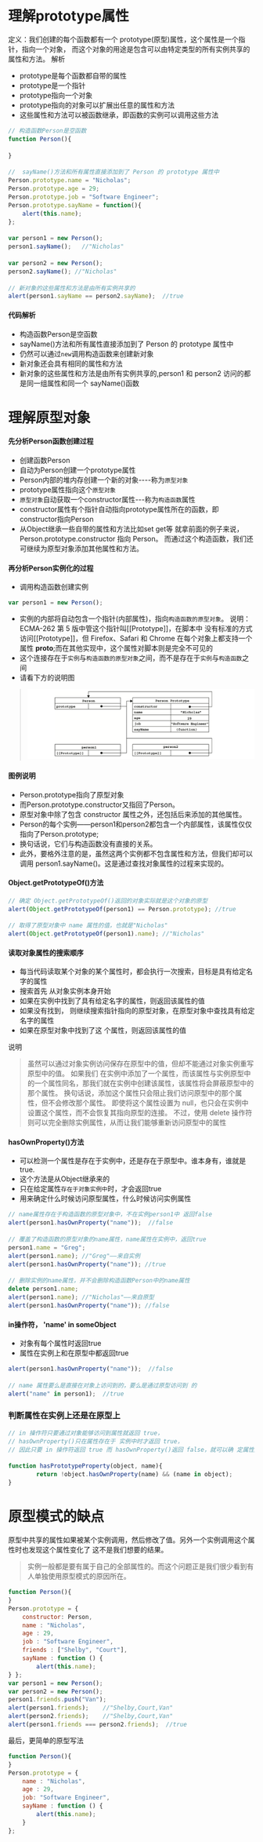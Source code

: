 理解prototype属性
====
定义：我们创建的每个函数都有一个 prototype(原型)属性，这个属性是一个指针，指向一个对象， 而这个对象的用途是包含可以由特定类型的所有实例共享的属性和方法。
解析
- prototype是每个函数都自带的属性
- prototype是一个指针
- prototype指向一个对象
- prototype指向的对象可以扩展出任意的属性和方法
- 这些属性和方法可以被函数继承，即函数的实例可以调用这些方法

```javascript
// 构造函数Person是空函数
function Person(){

}

//  sayName()方法和所有属性直接添加到了 Person 的 prototype 属性中
Person.prototype.name = "Nicholas";
Person.prototype.age = 29;
Person.prototype.job = "Software Engineer";
Person.prototype.sayName = function(){
    alert(this.name);
};

var person1 = new Person();
person1.sayName();   //"Nicholas"

var person2 = new Person();
person2.sayName(); //"Nicholas"

// 新对象的这些属性和方法是由所有实例共享的
alert(person1.sayName == person2.sayName);  //true
```
#### 代码解析
-  构造函数Person是空函数
- sayName()方法和所有属性直接添加到了 Person 的 prototype 属性中
- 仍然可以通过`new`调用构造函数来创建新对象
- 新对象还会具有相同的属性和方法
- 新对象的这些属性和方法是由所有实例共享的,person1 和 person2 访问的都是同一组属性和同一个 sayName()函数

理解原型对象
======
#### 先分析Person函数创建过程
- 创建函数Person
- 自动为Person创建一个prototype属性
- Person内部的堆内存创建一个新的对象----称为`原型对象`
- prototype属性指向这个`原型对象`
- `原型对象`自动获取一个constructor属性---称为`构造函数`属性
- constructor属性有个指针自动指向prototype属性所在的函数，即constructor指向Person
- 从Object继承一些自带的属性和方法比如set get等
就拿前面的例子来说，Person.prototype.constructor 指向 Person。
而通过这个构造函数，我们还可继续为原型对象添加其他属性和方法。
#### 再分析Person实例化的过程
- 调用构造函数创建实例
```javascript
var person1 = new Person();
```
- 实例的内部将自动包含一个指针(内部属性)，指向`构造函数的原型对象`。
说明： ECMA-262 第 5 版中管这个指针叫[[Prototype]]，在脚本中 没有标准的方式访问[[Prototype]]，但 Firefox、Safari 和 Chrome 在每个对象上都支持一个属性 __proto__;而在其他实现中，这个属性对脚本则是完全不可见的
- 这个连接存在于`实例`与`构造函数的原型对象`之间，而不是存在于`实例`与`构造函数`之间
- 请看下方的说明图
> ![原型模式的原型链指向](https://github.com/samsonCao/sam_blog/blob/master/Image/prototype.png)
#### 图例说明
- Person.prototype指向了原型对象
- 而Person.prototype.constructor又指回了Person。
- 原型对象中除了包含 constructor 属性之外，还包括后来添加的其他属性。
- Person的每个实例——person1和person2都包含一个内部属性，该属性仅仅指向了Person.prototype;
- 换句话说，它们与构造函数没有直接的关系。
- 此外，要格外注意的是，虽然这两个实例都不包含属性和方法，但我们却可以调用 person1.sayName()。这是通过查找对象属性的过程来实现的。

#### Object.getPrototypeOf()方法
```javascript
// 确定 Object.getPrototypeOf()返回的对象实际就是这个对象的原型
alert(Object.getPrototypeOf(person1) == Person.prototype); //true

// 取得了原型对象中 name 属性的值，也就是"Nicholas"
alert(Object.getPrototypeOf(person1).name); //"Nicholas"
```

#### 读取对象属性的搜索顺序
- 每当代码读取某个对象的某个属性时，都会执行一次搜索，目标是具有给定名字的属性
- 搜索首先 从对象实例本身开始
- 如果在实例中找到了具有给定名字的属性，则返回该属性的值
- 如果没有找到， 则继续搜索指针指向的原型对象，在原型对象中查找具有给定名字的属性
- 如果在原型对象中找到了这 个属性，则返回该属性的值

说明
>虽然可以通过对象实例访问保存在原型中的值，但却不能通过对象实例重写原型中的值。
如果我们 在实例中添加了一个属性，而该属性与实例原型中的一个属性同名，那我们就在实例中创建该属性，该属性将会屏蔽原型中的那个属性。
换句话说，添加这个属性只会阻止我们访问原型中的那个属性，但不会修改那个属性。
即使将这个属性设置为 null，也只会在实例中设置这个属性，而不会恢复其指向原型的连接。
不过，使用 delete 操作符则可以完全删除实例属性，从而让我们能够重新访问原型中的属性

#### hasOwnProperty()方法
- 可以检测一个属性是存在于实例中，还是存在于原型中。谁本身有，谁就是true.
- 这个方法是从Object继承来的
- 只在给定属性`存在于对象实例中`时，才会返回true
- 用来确定什么时候访问原型属性，什么时候访问实例属性

```javascript
// name属性存在于构造函数的原型对象中，不在实例person1中 返回false
alert(person1.hasOwnProperty("name"));  //false

// 覆盖了构造函数的原型对象的name属性，name属性在实例中，返回true
person1.name = "Greg";
alert(person1.name); //"Greg"——来自实例
alert(person1.hasOwnProperty("name")); //true

// 删除实例的name属性，并不会删除构造函数Person中的name属性
delete person1.name;
alert(person1.name); //"Nicholas"——来自原型
alert(person1.hasOwnProperty("name")); //false
```

#### in操作符， 'name' in someObject
- 对象有每个属性时返回true
- 属性在实例上和在原型中都返回true

```javascript
alert(person1.hasOwnProperty("name"));  //false

// name 属性要么是直接在对象上访问到的，要么是通过原型访问到 的
alert("name" in person1);  //true
```
### 判断属性在实例上还是在原型上
```javascript
// in 操作符只要通过对象能够访问到属性就返回 true，
// hasOwnProperty()只在属性存在于 实例中时才返回 true，
// 因此只要 in 操作符返回 true 而 hasOwnProperty()返回 false，就可以确 定属性是原型中的属性。

function hasPrototypeProperty(object, name){
        return !object.hasOwnProperty(name) && (name in object);
}
```

原型模式的缺点
=======
原型中共享的属性如果被某个实例调用，然后修改了值。另外一个实例调用这个属性时也发现这个属性变化了
这不是我们想要的结果。
> 实例一般都是要有属于自己的全部属性的。而这个问题正是我们很少看到有人单独使用原型模式的原因所在。

```javascript
function Person(){
}
Person.prototype = {
    constructor: Person,
    name : "Nicholas",
    age : 29,
    job : "Software Engineer",
    friends : ["Shelby", "Court"],
    sayName : function () {
        alert(this.name);
} };
var person1 = new Person();
var person2 = new Person();
person1.friends.push("Van");
alert(person1.friends);    //"Shelby,Court,Van"
alert(person2.friends);    //"Shelby,Court,Van"
alert(person1.friends === person2.friends);  //true
```




最后，更简单的原型写法
```javascript
function Person(){
}
Person.prototype = {
    name : "Nicholas",
    age : 29,
    job: "Software Engineer",
    sayName : function () {
        alert(this.name);
    }
};
```
